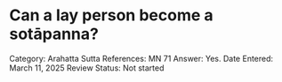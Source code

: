 # Can a lay person become a sotāpanna?

Category: Arahatta
Sutta References: MN 71
Answer: Yes.
Date Entered: March 11, 2025
Review Status: Not started